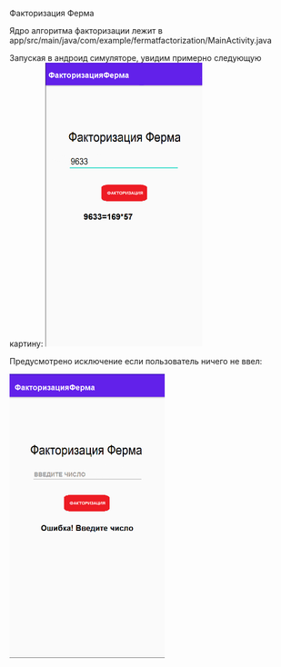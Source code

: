 Факторизация Ферма


Ядро алгоритма факторизации лежит в app/src/main/java/com/example/fermatfactorization/MainActivity.java

Запуская в андроид симуляторе, увидим примерно следующую картину:
<img src="https://github.com/grazar/RTS_3.X/blob/master/img1.png" height=500)>

Предусмотрено исключение если пользователь ничего не ввел:

<img src="https://github.com/grazar/RTS_3.X/blob/master/img2.png" height=500)>
